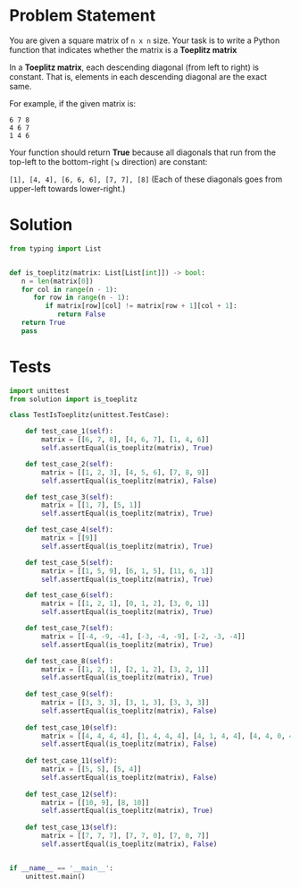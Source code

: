 # Problem Statement
You are given a square matrix of `n x n` size. Your task is to write a Python function that indicates whether the matrix is a **Toeplitz matrix**

In a **Toeplitz matrix**, each descending diagonal (from left to right) is constant. That is, elements in each descending diagonal are the exact same.

For example, if the given matrix is:
```Plain text
6 7 8
4 6 7
1 4 6
```
Your function should return **True** because all diagonals that run from the top-left to the bottom-right (↘ direction) are constant:

`[1], [4, 4], [6, 6, 6], [7, 7], [8]`
(Each of these diagonals goes from upper-left towards lower-right.)

# Solution
```python
from typing import List


def is_toeplitz(matrix: List[List[int]]) -> bool:
   n = len(matrix[0])
   for col in range(n - 1):
      for row in range(n - 1):
         if matrix[row][col] != matrix[row + 1][col + 1]:
            return False
   return True
   pass
```

# Tests
```python
import unittest
from solution import is_toeplitz

class TestIsToeplitz(unittest.TestCase):

    def test_case_1(self):
        matrix = [[6, 7, 8], [4, 6, 7], [1, 4, 6]]
        self.assertEqual(is_toeplitz(matrix), True)

    def test_case_2(self):
        matrix = [[1, 2, 3], [4, 5, 6], [7, 8, 9]]
        self.assertEqual(is_toeplitz(matrix), False)

    def test_case_3(self):
        matrix = [[1, 7], [5, 1]]
        self.assertEqual(is_toeplitz(matrix), True)

    def test_case_4(self):
        matrix = [[9]]
        self.assertEqual(is_toeplitz(matrix), True)

    def test_case_5(self):
        matrix = [[1, 5, 9], [6, 1, 5], [11, 6, 1]]
        self.assertEqual(is_toeplitz(matrix), True)

    def test_case_6(self):
        matrix = [[1, 2, 1], [0, 1, 2], [3, 0, 1]]
        self.assertEqual(is_toeplitz(matrix), True)

    def test_case_7(self):
        matrix = [[-4, -9, -4], [-3, -4, -9], [-2, -3, -4]]
        self.assertEqual(is_toeplitz(matrix), True)

    def test_case_8(self):
        matrix = [[1, 2, 1], [2, 1, 2], [3, 2, 1]]
        self.assertEqual(is_toeplitz(matrix), True)
    
    def test_case_9(self):
        matrix = [[3, 3, 3], [3, 1, 3], [3, 3, 3]]
        self.assertEqual(is_toeplitz(matrix), False)
    
    def test_case_10(self):
        matrix = [[4, 4, 4, 4], [1, 4, 4, 4], [4, 1, 4, 4], [4, 4, 0, 4]]
        self.assertEqual(is_toeplitz(matrix), False)
    
    def test_case_11(self):
        matrix = [[5, 5], [5, 4]]
        self.assertEqual(is_toeplitz(matrix), False)
    
    def test_case_12(self):
        matrix = [[10, 9], [8, 10]]
        self.assertEqual(is_toeplitz(matrix), True)
    
    def test_case_13(self):
        matrix = [[7, 7, 7], [7, 7, 0], [7, 0, 7]]
        self.assertEqual(is_toeplitz(matrix), False)


if __name__ == '__main__':
    unittest.main()
```
